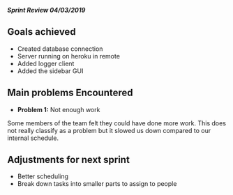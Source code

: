 ***Sprint Review 04/03/2019***

## Goals achieved 

- Created database connection
- Server running on heroku in remote
- Added logger client
- Added the sidebar GUI

## Main problems Encountered

* **Problem 1:** Not enough work

Some members of the team felt they could have done more work. This does not really classify as a problem but it slowed us down compared to our internal schedule.

## Adjustments for next sprint

- Better scheduling
- Break down tasks into smaller parts to assign to people